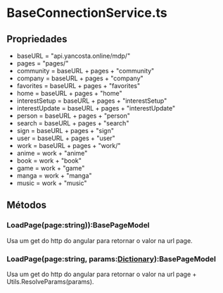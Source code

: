 # BaseConnectionService.ts
## Propriedades
- baseURL = "api.yancosta.online/mdp/"
- pages = "pages/"
- community = baseURL + pages + "community"
- company = baseURL + pages + "company"
- favorites = baseURL + pages + "favorites"
- home = baseURL + pages + "home"
- interestSetup = baseURL + pages + "interestSetup"
- interestUpdate = baseURL + pages + "interestUpdate"
- person = baseURL + pages + "person"
- search = baseURL + pages + "search"
- sign = baseURL + pages + "sign"
- user = baseURL + pages + "user"
- work = baseURL + pages + "work/"
- anime = work + "anime"
- book = work + "book"
- game = work + "game"
- manga = work + "manga"
- music = work + "music"
## Métodos
### LoadPage(page:string)):BasePageModel
Usa um get do http do angular para retornar o valor na url page. 
### LoadPage(page:string, params:[Dictionary](/Docs/src/app/classes/Dictionary.md)):BasePageModel
Usa um get do http do angular para retornar o valor na url page + Utils.ResolveParams(params). 